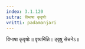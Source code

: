```yaml
---
index: 3.1.120
sutra: विभाषा कृवृषोः
vritti: padamanjari
---
```


 विभाषा कृवृषोः॥ वृष्यमिति। ठ्वृषु सेचनेऽ॥